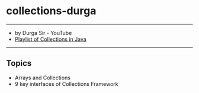 # collections-durga
---
* by Durga Sir - YouTube
* [Playlist of Collections in Java](https://www.youtube.com/watch?v=Bqv4At5vHVQ&list=PLd3UqWTnYXOk-54DTw0y5N0oe0y0UVetS&index=1&t=37s)
---

## Topics
* Arrays and Collections
* 9 key interfaces of Collections Framework
